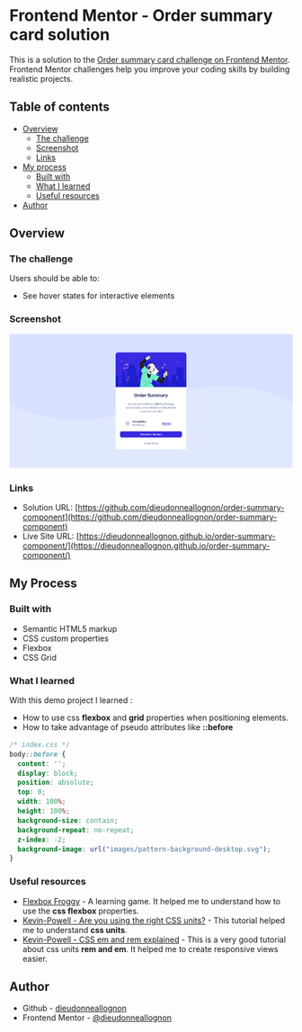 # Frontend Mentor - Order summary card solution

This is a solution to the [Order summary card challenge on Frontend Mentor](https://www.frontendmentor.io/challenges/order-summary-component-QlPmajDUj). Frontend Mentor challenges help you improve your coding skills by building realistic projects. 

## Table of contents

- [Overview](#overview)
  - [The challenge](#the-challenge)
  - [Screenshot](#screenshot)
  - [Links](#links)
- [My process](#my-process)
  - [Built with](#built-with)
  - [What I learned](#what-i-learned)
  - [Useful resources](#useful-resources)
- [Author](#author)

## Overview

### The challenge

Users should be able to:

- See hover states for interactive elements

### Screenshot

![](./images/screenshot.png)

### Links

- Solution URL: [https://github.com/dieudonneallognon/order-summary-component](https://github.com/dieudonneallognon/order-summary-component)
- Live Site URL: [https://dieudonneallognon.github.io/order-summary-component/](https://dieudonneallognon.github.io/order-summary-component/)

## My Process

### Built with

- Semantic HTML5 markup
- CSS custom properties
- Flexbox
- CSS Grid

### What I learned

With this demo project I learned :

- How to use css **flexbox** and **grid** properties when positioning elements.
- How to take advantage of pseudo attributes like **::before**

```css
/* index.css */
body::before {
  content: '';
  display: block;
  position: absolute;
  top: 0;
  width: 100%;
  height: 100%;
  background-size: contain;
  background-repeat: no-repeat;
  z-index: -2;
  background-image: url("images/pattern-background-desktop.svg");
}
```

### Useful resources

- [Flexbox Froggy](https://flexboxfroggy.com/) - A learning game. It helped me to understand how to use the **css flexbox** properties.
- [Kevin-Powell - Are you using the right CSS units?](https://www.youtube.com/watch?v=N5wpD9Ov_To) - This tutorial helped me to understand **css units**.
- [Kevin-Powell - CSS em and rem explained](https://www.youtube.com/watch?v=_-aDOAMmDHI&list=RDCMUCJZv4d5rbIKd4QHMPkcABCw&index=1) - This is a very good tutorial about css units **rem and em**. It helped me to create responsive views easier.


## Author

- Github - [dieudonneallognon](https://github.com/dieudonneallognon)
- Frontend Mentor - [@dieudonneallognon](https://www.frontendmentor.io/profile/dieudonneallognon)
